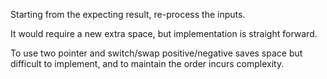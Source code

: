 
Starting from the expecting result, re-process the inputs.

It would require a new extra space, but implementation is straight forward.

To use two pointer and switch/swap positive/negative saves space but difficult to implement, and to maintain the order incurs complexity.
